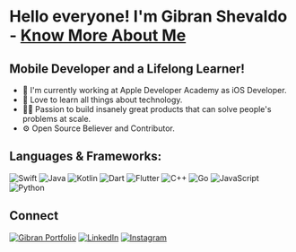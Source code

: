 # Hello everyone! I'm Gibran Shevaldo - [Know More About Me][website]

## Mobile Developer and a Lifelong Learner!
- 📱 I'm currently working at Apple Developer Academy as iOS Developer.
- 📖 Love to learn all things about technology.
- 🧑‍💻 Passion to build insanely great products that can solve people's problems at scale.
- ⚙ Open Source Believer and Contributor.

## Languages & Frameworks:
![Swift](https://img.shields.io/badge/Swift-F05138?style=for-the-badge&logo=swift&logoColor=white)
![Java](https://img.shields.io/badge/Java-ED8B00?style=for-the-badge&logo=java&logoColor=white)
![Kotlin](https://img.shields.io/badge/Kotlin-7F52FF?style=for-the-badge&logo=kotlin&logoColor=white)
![Dart](https://img.shields.io/badge/Dart-0175C2?style=for-the-badge&logo=dart&logoColor=white)
![Flutter](https://img.shields.io/badge/Flutter-02569B?style=for-the-badge&logo=flutter&logoColor=white)
![C++](https://img.shields.io/badge/C%2B%2B-00599C?style=for-the-badge&logo=c%2B%2B&logoColor=white)
![Go](https://img.shields.io/badge/Go-00ADD8?style=for-the-badge&logo=go&logoColor=white)
![JavaScript](https://img.shields.io/badge/JavaScript-F7DF1E?style=for-the-badge&logo=javascript&logoColor=black)
![Python](https://img.shields.io/badge/Python-3776AB?style=for-the-badge&logo=python&logoColor=white)

## Connect
[![Gibran Portfolio](https://img.shields.io/badge/Website-181717?style=for-the-badge&logo=github&logoColor=white)][website]
[![LinkedIn](https://img.shields.io/badge/LinkedIn-0A66C2?style=for-the-badge&logo=linkedin&logoColor=white)][linkedin]
[![Instagram](https://img.shields.io/badge/Instagram-E4405F?style=for-the-badge&logo=instagram&logoColor=white)][Instagram]

[website]: https://gibs14.github.io/WhoAmI
[linkedin]: https://www.linkedin.com/in/gibranshevaldo
[instagram]: https://www.instagram.com/arz_gbs14
